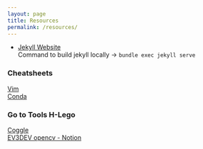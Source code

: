 ```yaml
---
layout: page
title: Resources
permalink: /resources/
---
```



- [Jekyll Website](https://docs.github.com/en/pages/setting-up-a-github-pages-site-with-jekyll/adding-content-to-your-github-pages-site-using-jekyll)<br>
Command to build jekyll locally -> `bundle exec jekyll serve`

### Cheatsheets
[Vim](https://vim.rtorr.com/) <br>
[Conda](https://docs.conda.io/projects/conda/en/4.6.0/_downloads/52a95608c49671267e40c689e0bc00ca/conda-cheatsheet.pdf)

### Go to Tools H-Lego
[Coggle](https://coggle.it/folder/60e5a2369aec02be916e9da6?org=0)<br>
[EV3DEV opencv - Notion](https://www.notion.so/EV3Dev-OpenCV-ac539198557648dab077a2b66bc13ee5)

